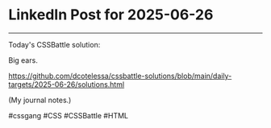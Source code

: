 # LinkedIn Post for 2025-06-26

---

Today's CSSBattle solution:

Big ears.

https://github.com/dcotelessa/cssbattle-solutions/blob/main/daily-targets/2025-06-26/solutions.html

(My journal notes.)

#cssgang #CSS #CSSBattle #HTML
